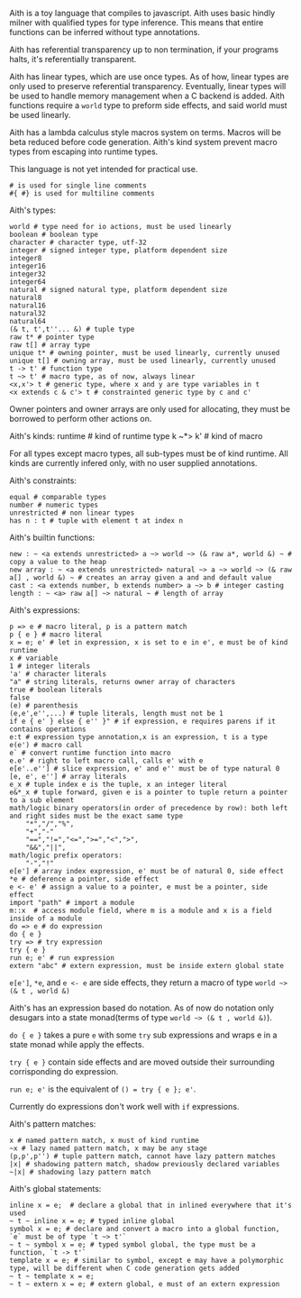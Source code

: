 Aith is a toy language that compiles to javascript. Aith uses basic hindly milner with qualified types for type inference. This means that entire functions can be inferred without type annotations.

Aith has referential transparency up to non termination, if your programs halts, it's referentially transparent.

Aith has linear types, which are use once types. As of how, linear types are only used to preserve referential transparency.
Eventually, linear types will be used to handle memory management when a C backend is added.
Aith functions require a `world` type to preform side effects, and said world must be used linearly.

Aith has a lambda calculus style macros system on terms. Macros will be beta reduced before code generation.
Aith's kind system prevent macro types from escaping into runtime types.

This language is not yet intended for practical use.

	# is used for single line comments
	#{ #} is used for multiline comments

Aith's types:

	world # type need for io actions, must be used linearly
	boolean # boolean type
	character # character type, utf-32
	integer # signed integer type, platform dependent size
	integer8
	integer16
	integer32
	integer64
	natural # signed natural type, platform dependent size
	natural8
	natural16
	natural32
	natural64
	(& t, t',t''... &) # tuple type
	raw t* # pointer type
	raw t[] # array type
	unique t* # owning pointer, must be used linearly, currently unused
	unique t[] # owning array, must be used linearly, currently unused
	t -> t' # function type
	t ~> t' # macro type, as of now, always linear
	<x,x'> t # generic type, where x and y are type variables in t
	<x extends c & c'> t # constrainted generic type by c and c'

Owner pointers and owner arrays are only used for allocating, they must be borrowed to perform other actions on.

Aith's kinds:
	runtime # kind of runtime type
	k ~*> k' # kind of macro

For all types except macro types, all sub-types must be of kind runtime.
All kinds are currently infered only, with no user supplied annotations.


Aith's constraints:

	equal # comparable types
	number # numeric types
	unrestricted # non linear types
	has n : t # tuple with element t at index n
	
Aith's builtin functions:

	new : ~ <a extends unrestricted> a ~> world ~> (& raw a*, world &) ~ # copy a value to the heap
	new array : ~ <a extends unrestricted> natural ~> a ~> world ~> (& raw a[] , world &) ~ # creates an array given a and and default value
	cast : <a extends number, b extends number> a ~> b # integer casting
	length : ~ <a> raw a[] ~> natural ~ # length of array
	
Aith's expressions:

	p => e # macro literal, p is a pattern match
	p { e } # macro literal
	x = e; e' # let in expression, x is set to e in e', e must be of kind runtime
	x # variable
	1 # integer literals
	'a' # character literals
	"a" # string literals, returns owner array of characters
	true # boolean literals
	false
	(e) # parenthesis
	(e,e',e'',...) # tuple literals, length must not be 1
	if e { e' } else { e'' }" # if expression, e requires parens if it contains operations
	e:t # expression type annotation,x is an expression, t is a type
	e(e') # macro call
	e` # convert runtime function into macro
	e.e' # right to left macro call, calls e' with e
	e[e'..e''] # slice expression, e' and e'' must be of type natural 0
	[e, e', e''] # array literals
	e_x # tuple index e is the tuple, x an integer literal
	e&*_x # tuple forward, given e is a pointer to tuple return a pointer to a sub element
	math/logic binary operators(in order of precedence by row): both left and right sides must be the exact same type
		"*","/","%",
		"+","-"
		"==","!=","<=",">=","<",">",
		"&&","||",
	math/logic prefix operators:
		"-","!"
	e[e'] # array index expression, e' must be of natural 0, side effect
	*e # deference a pointer, side effect
	e <- e' # assign a value to a pointer, e must be a pointer, side effect
	import "path" # import a module
	m::x  # access module field, where m is a module and x is a field inside of a module
	do => e # do expression
	do { e }
	try => # try expression
	try { e }
	run e; e' # run expression
	extern "abc" # extern expression, must be inside extern global state

`e[e']`, `*e`, and `e <- e` are side effects, they return a macro of type `world ~> (& t , world &)`

Aith's has an expression based do notation. As of now do notation only desugars into a state monad(terms of type `world ~> (& t , world &)`).

`do { e }` takes a pure `e` with some `try` sub expressions and wraps e in a state monad while apply the effects.

`try { e }` contain side effects and are moved outside their surrounding corrisponding do expression. 

`run e; e'` is the equivalent of `() = try { e }; e'`.

Currently do expressions don't work well with `if` expressions.


Aith's pattern matches:

	x # named pattern match, x must of kind runtime
	~x # lazy named pattern match, x may be any stage
	(p,p',p'') # tuple pattern match, cannot have lazy pattern matches
	|x| # shadowing pattern match, shadow previously declared variables
	~|x| # shadowing lazy pattern match
	
Aith's global statements:

	inline x = e;  # declare a global that in inlined everywhere that it's used
	~ t ~ inline x = e; # typed inline global
	symbol x = e; # declare and convert a macro into a global function, `e` must be of type `t ~> t'`
	~ t ~ symbol x = e; # typed symbol global, the type must be a function, `t -> t'`
	template x = e; # similar to symbol, except e may have a polymorphic type, will be different when C code generation gets added
	~ t ~ template x = e;
	~ t ~ extern x = e; # extern global, e must of an extern expression


